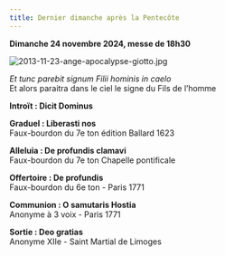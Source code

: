 ```yaml
---
title: Dernier dimanche après la Pentecôte
---
```

**Dimanche 24 novembre 2024, messe de 18h30**  

![2013-11-23-ange-apocalypse-giotto.jpg]({{site.baseurl}}/images/2013-11-23-ange-apocalypse-giotto.jpg)

*Et tunc parebit signum Filii hominis in caelo*  
Et alors paraitra dans le ciel le signe du Fils de l’homme

**Introït : Dicit Dominus**

**Graduel : Liberasti nos**  
Faux-bourdon du 7e ton édition Ballard 1623

**Alleluia : De profundis clamavi**  
Faux-bourdon du 7e ton Chapelle pontificale

**Offertoire : De profundis**  
Faux-bourdon du 6e ton - Paris 1771

**Communion : O samutaris Hostia**  
Anonyme à 3 voix - Paris 1771

**Sortie : Deo gratias**  
Anonyme XIIe - Saint Martial de Limoges
